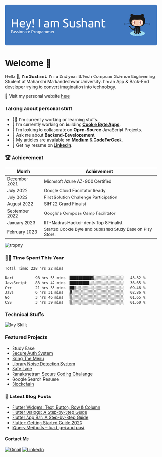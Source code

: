 ![Header](https://raw.githubusercontent.com/sushant102004/sushant102004/main/github-header.png)

# Welcome  🤗
Hello 👋, <b>I'm Sushant.</b> I'm a 2nd year B.Tech Computer Science Engineering Student at Maharishi Markandeshwar University. I'm an App & Back-End developer trying to convert imagination into technology. 

🚀 Visit my personal website [here](https://codewithsushant.me)

### Talking about personal stuff
<ul>
<li>👨‍💻  I'm currently working on learning stuffs.</li>
<li>🔭 I’m currently working on building <a href="https://play.google.com/store/apps/developer?id=Cookie+Byte+Apps" ><b>Cookie Byte Apps</b></a>.</li>
<li>👯 I’m looking to collaborate on <b>Open-Source</b> JavaScript Projects.</li>
<li>💬 Ask me about <b>Backend-Developement</b>.</li>
<li>📝 My articles are available on <a href = "https://medium.com/@CyberBoySushant"><b>Medium</b></a> & <a href="https://codeforgeek.com/author/sushant/"><b>CodeForGeek</b></a>.</li>
<li>📄 Get my resume on <a href="https://linkedin.com/in/sushant102004"><b>LinkedIn</b></a>.</li>
</ul>

### 🏆  Achievement
|    Month       |         Achievement                                         |
|----------------|-------------------------------------------------------------|
| December 2021  | Microsoft Azure AZ-900 Certified                            |
| July 2022      | Google Cloud Facilitator Ready                              |
| July 2022      | First Solution Challenge Participation                      |
| August 2022    | SIH'22 Grand Finalist                                       |
| September 2022 | Google's Compose Camp Facilitator                           |
| January  2023  | IIT-Madras Hackci-dents Top 8 Finalist                      |
| February 2023  | Started Cookie Byte and published Study Ease on Play Store. |

![trophy](https://github-profile-trophy.vercel.app/?username=sushant102004&theme=onedark)

### 👨‍💻 Time Spent This Year
<!--START_SECTION:waka-->

```text
Total Time: 228 hrs 22 mins

Dart          98 hrs 55 mins  ██████████▓░░░░░░░░░░░░░░   43.32 %
JavaScript    83 hrs 42 mins  █████████░░░░░░░░░░░░░░░░   36.65 %
C++           21 hrs 35 mins  ██▒░░░░░░░░░░░░░░░░░░░░░░   09.46 %
Java          6 hrs 31 mins   ▓░░░░░░░░░░░░░░░░░░░░░░░░   02.86 %
Go            3 hrs 46 mins   ▒░░░░░░░░░░░░░░░░░░░░░░░░   01.65 %
CSS           3 hrs 39 mins   ▒░░░░░░░░░░░░░░░░░░░░░░░░   01.60 %
```

<!--END_SECTION:waka-->

### Technical Stuffs
![My Skills](https://skillicons.dev/icons?i=html,css,tailwind,js,nodejs,express,mongo,c,cpp,java,python,flutter,firebase,wordpress,googlecloud,azure)

### Featured Projects
<ul>
<li><a href="https://play.google.com/store/apps/details?id=com.sushant.studyease"> Study Ease</a> </li>
<li><a href="https://github.com/sushant102004/Secure-Auth-System"> Secure Auth System</a></li>
<li><a href="https://github.com/sushant102004/Secure-Auth-System"> Bring The Menu </a></li>
<li><a href="https://github.com/sushant102004/Noise-Detection-System"> Library Noise Detection System</a></li>
<li><a href="https://github.com/sushant102004/SafeLane">Safe Lane</a></li>
<li><a href="https://github.com/sushant102004/Ranakshetram-Secure-Coding-Challange">Ranakshetram Secure Coding Challange</a></li>
<li><a href="https://github.com/sushant102004/Google-Search-Resume">Google Search Resume </a></li>
<li><a href="https://github.com/sushant102004/Blockchain-Python">Blockchain </a></li>
</ul>

### 📔 Latest Blog Posts
<!-- BLOG-POST-LIST:START -->
- [Flutter Widgets: Text, Button, Row &amp; Column](https://codeforgeek.com/flutter-widgets/)
- [Flutter Dialogs: A Step-by-Step Guide](https://codeforgeek.com/flutter-dialogs/)
- [Flutter App Bar: A Step-by-Step Guide](https://codeforgeek.com/flutter-appbar/)
- [Flutter: Getting Started Guide 2023](https://codeforgeek.com/flutter-getting-started-guide/)
- [jQuery Methods – load, get and post](https://codeforgeek.com/jquery-load-get-and-post-methods/)
<!-- BLOG-POST-LIST:END -->


#### Contact Me
<a href="mailto:sushant.dhiman9812@gmail.com">![Gmail](https://img.shields.io/badge/Gmail-D14836?style=for-the-badge&logo=gmail&logoColor=white)</a>
<a href="https://linkedin.com/in/sushant102004">![LinkedIn](https://img.shields.io/badge/linkedin-%230077B5.svg?style=for-the-badge&logo=linkedin&logoColor=white)</a>

